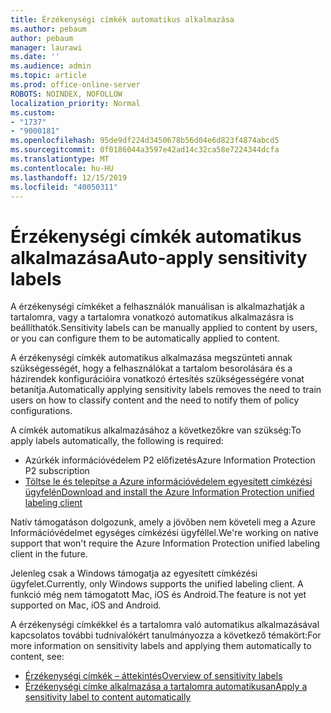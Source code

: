 ```yaml
---
title: Érzékenységi címkék automatikus alkalmazása
ms.author: pebaum
author: pebaum
manager: laurawi
ms.date: ''
ms.audience: admin
ms.topic: article
ms.prod: office-online-server
ROBOTS: NOINDEX, NOFOLLOW
localization_priority: Normal
ms.custom:
- "1737"
- "9000181"
ms.openlocfilehash: 95de9df224d3450678b56d04e6d823f4874abcd5
ms.sourcegitcommit: 0f0186044a3597e42ad14c32ca58e7224344dcfa
ms.translationtype: MT
ms.contentlocale: hu-HU
ms.lasthandoff: 12/15/2019
ms.locfileid: "40050311"
---
```

# <a name="auto-apply-sensitivity-labels"></a><span data-ttu-id="640f0-102">Érzékenységi címkék automatikus alkalmazása</span><span class="sxs-lookup"><span data-stu-id="640f0-102">Auto-apply sensitivity labels</span></span>

<span data-ttu-id="640f0-103">A érzékenységi címkéket a felhasználók manuálisan is alkalmazhatják a tartalomra, vagy a tartalomra vonatkozó automatikus alkalmazásra is beállíthatók.</span><span class="sxs-lookup"><span data-stu-id="640f0-103">Sensitivity labels can be manually applied to content by users, or you can configure them to be automatically applied to content.</span></span>

<span data-ttu-id="640f0-104">A érzékenységi címkék automatikus alkalmazása megszünteti annak szükségességét, hogy a felhasználókat a tartalom besorolására és a házirendek konfigurációira vonatkozó értesítés szükségességére vonat betanítja.</span><span class="sxs-lookup"><span data-stu-id="640f0-104">Automatically applying sensitivity labels removes the need to train users on how to classify content and the need to notify them of policy configurations.</span></span>

<span data-ttu-id="640f0-105">A címkék automatikus alkalmazásához a következőkre van szükség:</span><span class="sxs-lookup"><span data-stu-id="640f0-105">To apply labels automatically, the following is required:</span></span>

- <span data-ttu-id="640f0-106">Azúrkék információvédelem P2 előfizetés</span><span class="sxs-lookup"><span data-stu-id="640f0-106">Azure Information Protection P2 subscription</span></span>
- [<span data-ttu-id="640f0-107">Töltse le és telepítse a Azure információvédelem egyesített címkézési ügyfelén</span><span class="sxs-lookup"><span data-stu-id="640f0-107">Download and install the Azure Information Protection unified labeling client</span></span>](https://docs.microsoft.com/azure/information-protection/rms-client/install-unifiedlabelingclient-app)

<span data-ttu-id="640f0-108">Natív támogatáson dolgozunk, amely a jövőben nem követeli meg a Azure Információvédelmet egységes címkézési ügyféllel.</span><span class="sxs-lookup"><span data-stu-id="640f0-108">We're working on native support that won't require the Azure Information Protection unified labeling client in the future.</span></span>

<span data-ttu-id="640f0-109">Jelenleg csak a Windows támogatja az egyesített címkézési ügyfelet.</span><span class="sxs-lookup"><span data-stu-id="640f0-109">Currently, only Windows supports the unified labeling client.</span></span>  <span data-ttu-id="640f0-110">A funkció még nem támogatott Mac, iOS és Android.</span><span class="sxs-lookup"><span data-stu-id="640f0-110">The feature is not yet supported on Mac, iOS and Android.</span></span>

<span data-ttu-id="640f0-111">A érzékenységi címkékkel és a tartalomra való automatikus alkalmazásával kapcsolatos további tudnivalókért tanulmányozza a következő témakört:</span><span class="sxs-lookup"><span data-stu-id="640f0-111">For more information on sensitivity labels and applying them automatically to content,  see:</span></span>

- [<span data-ttu-id="640f0-112">Érzékenységi címkék – áttekintés</span><span class="sxs-lookup"><span data-stu-id="640f0-112">Overview of sensitivity labels</span></span>](https://docs.microsoft.com/office365/securitycompliance/sensitivity-labels)
- [<span data-ttu-id="640f0-113">Érzékenységi címke alkalmazása a tartalomra automatikusan</span><span class="sxs-lookup"><span data-stu-id="640f0-113">Apply a sensitivity label to content automatically</span></span>](https://docs.microsoft.com/office365/securitycompliance/apply_sensitivity_label_automatically)